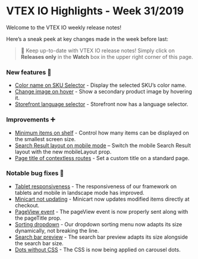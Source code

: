 # VTEX IO Highlights - Week 31/2019

Welcome to the VTEX IO weekly release notes!

Here’s a sneak peek at key changes made in the week before last:

> :bell: Keep up-to-date with VTEX IO release notes! Simply click on  **Releases only**  in the  **Watch**  box in the upper right corner of this page.

### New features :rocket:

- [Color name on SKU Selector](https://github.com/vtex-apps/release-notes/blob/master/docs/2019-week-31/color-name-sku-selector.md) - Display the selected SKU’s color name.
- [Change image on hover](https://github.com/vtex-apps/release-notes/blob/master/docs/2019-week-31/change-image-on-hover.md) - Show a secondary product image by hovering it.
- [Storefront language selector](https://github.com/vtex-apps/release-notes/blob/master/docs/2019-week-31/storefront-language-selector.md) - Storefront now has a language selector.

### Improvements  :heavy_plus_sign:

- [Minimum items on shelf](https://github.com/vtex-apps/release-notes/blob/master/docs/2019-week-31/minimum-items-shelf.md) - Control how many items can be displayed on the smallest screen size.
- [Search Result layout on mobile mode](https://github.com/vtex-apps/release-notes/blob/master/docs/2019-week-31/hide-layout-switcher-mobile.md) – Switch the mobile Search Result layout with the new mobileLayout prop.
- [Page title of contextless routes](https://github.com/vtex-apps/release-notes/blob/master/docs/2019-week-31/custom-title-standard-page.md) - Set a custom title on a standard page.

### Notable bug fixes  :bug:

- [Tablet responsiveness](https://github.com/vtex-apps/store-discussion/issues/56) - The responsiveness of our framework on tablets and mobile in landscape mode has improved.
- [Minicart not updating](https://github.com/vtex-apps/minicart/pull/171) - Minicart now updates modified items directly at checkout.
- [PageView event](https://github.com/vtex-apps/store/pull/312) - The pageView event is now properly sent along with the pageTitle prop.
- [Sorting dropdown](https://github.com/vtex-apps/search-result/pull/217) - Our dropdown sorting menu now adapts its size dynamically, not breaking the line.
- [Search bar preview](https://github.com/vtex-apps/store-components/pull/539) - The search bar preview adapts its size alongside the search bar size.
- [Dots without CSS](https://github.com/vtex-apps/carousel/pull/83) - The CSS is now being applied on carousel dots.
